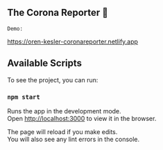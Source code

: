 ## The Corona Reporter 🦠

`Demo:`

https://oren-kesler-coronareporter.netlify.app

## Available Scripts

To see the project, you can run:

### `npm start`

Runs the app in the development mode.<br />
Open [http://localhost:3000](http://localhost:3000) to view it in the browser.

The page will reload if you make edits.<br />
You will also see any lint errors in the console.
